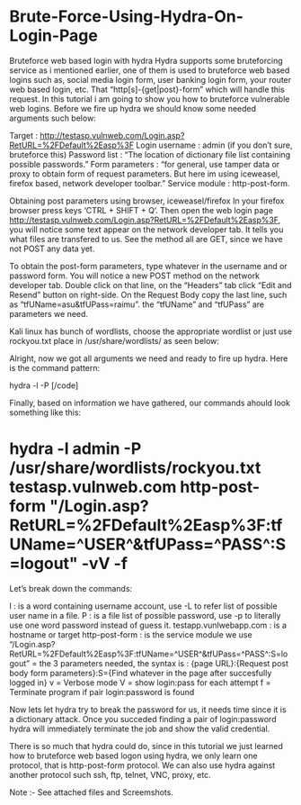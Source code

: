 # Brute-Force-Using-Hydra-On-Login-Page

Bruteforce web based login with hydra
Hydra supports some bruteforcing service as i mentioned earlier, one of them is used to bruteforce web based logins such as, social media login form, user banking login form, your router web based login, etc. That “http[s]-{get|post}-form” which will handle this request. In this tutorial i am going to show you how to bruteforce vulnerable web logins. Before we fire up hydra we should know some needed arguments such below:

Target : http://testasp.vulnweb.com/Login.asp?RetURL=%2FDefault%2Easp%3F
Login username : admin (if you don’t sure, bruteforce this)
Password list : “The location of dictionary file list containing possible passwords.”
Form parameters : “for general, use tamper data or proxy to obtain form of request parameters. But here im using iceweasel, firefox based, network developer toolbar.”
Service module : http-post-form.

Obtaining post parameters using browser, iceweasel/firefox
In your firefox browser press keys ‘CTRL + SHIFT + Q‘. Then open the web login page http://testasp.vulnweb.com/Login.asp?RetURL=%2FDefault%2Easp%3F, you will notice some text appear on the network developer tab. It tells you what files are transfered to us. See the method all are GET, since we have not POST any data yet.

To obtain the post-form parameters, type whatever in the username and or password form. You will notice a new POST method on the network developer tab. Double click on that line, on the “Headers” tab click “Edit and Resend” button on right-side. On the Request Body copy the last line, such as “tfUName=asu&tfUPass=raimu”. the “tfUName” and “tfUPass” are parameters we need. 

Kali linux has bunch of wordlists, choose the appropriate wordlist or just use rockyou.txt place in /usr/share/wordlists/ as seen below:

Alright, now we got all arguments we need and ready to fire up hydra. Here is the command pattern:

hydra -l <username> -P <password list> <Target hostname> <service module> <post request parameters>[/code]
  
Finally, based on information we have gathered, our commands ahould look something like this:

<h1>
hydra -l admin -P /usr/share/wordlists/rockyou.txt testasp.vulnweb.com http-post-form "/Login.asp?RetURL=%2FDefault%2Easp%3F:tfUName=^USER^&tfUPass=^PASS^:S=logout" -vV -f </h1>

Let’s break down the commands:

l <username> : is a word containing username account, use -L <FILE> to refer list of possible user name in a file.
P <FILE> : is a file list of possible password, use -p <password> to literally use one word password instead of guess it.
testapp.vunlwebapp.com : is a hostname or target
http-post-form : is the service module we use
“/Login.asp?RetURL=%2FDefault%2Easp%3F:tfUName=^USER^&tfUPass=^PASS^:S=logout” = the 3 parameters needed, the syntax is :
{page URL}:{Request post body form parameters}:S={Find whatever in the page after succesfully logged in}
v = Verbose mode
V = show login:pass for each attempt
f = Terminate program if pair login:password is found
  
Now lets let hydra try to break the password for us, it needs time since it is a dictionary attack. Once you succeded finding a pair of login:password hydra will immediately terminate the job and show the valid credential.

There is so much that hydra could do, since in this tutorial we just learned how to bruteforce web based logon using hydra, we only learn one protocol, that is http-post-form protocol. We can also use hydra against another protocol such ssh, ftp, telnet, VNC, proxy, etc.

Note :- See attached files and Screemshots.
